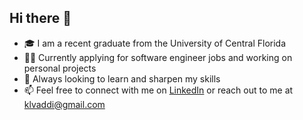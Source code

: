 ## Hi there 👋
- 🎓 I am a recent graduate from the University of Central Florida
- 👨‍💻 Currently applying for software engineer jobs and working on personal projects
- 🧠 Always looking to learn and sharpen my skills
- 📫 Feel free to connect with me on [LinkedIn](https://www.linkedin.com/in/lokesh-vaddi/) or reach out to me at klvaddi@gmail.com

<!--
**klvaddi/klvaddi** is a ✨ _special_ ✨ repository because its `README.md` (this file) appears on your GitHub profile.

Here are some ideas to get you started:

- 🔭 I’m currently working on ...
- 🌱 I’m currently learning ...
- 👯 I’m looking to collaborate on ...
- 🤔 I’m looking for help with ...
- 💬 Ask me about ...
- 📫 How to reach me: ...
- 😄 Pronouns: ...
- ⚡ Fun fact: ...
-->
